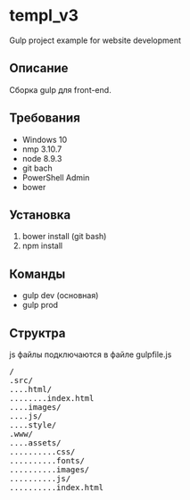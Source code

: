 # templ_v3
<p>Gulp project example for website development
</p>

<h2>Описание </h2>
<p>
Сборка gulp для front-end. 
</p>

<h2>Требования</h2>

<ul>

<li> Windows 10 </li>
<li> nmp 3.10.7 </li>
<li> node 8.9.3 </li>
<li> git bach </li>
<li> PowerShell Admin  </li>
<li> bower</li>

</ul>
<h2>Установка</h2>
<ol>
 <li> bower install (git bash) </li>
 <li> npm   install </li>
</ol>

<h2> Команды</h2>

<ul>
  <li>gulp dev  (основная) </li>
  <li>gulp prod  </li>
</ul>

<h2>Структра </h2>

<p>
 js файлы подключаются в файле gulpfile.js 
</p>

<pre>
/
.src/
....html/
........index.html
....images/
....js/
....style/
.www/
....assets/
..........css/
..........fonts/
..........images/
..........js/
..........index.html 
<pre>
